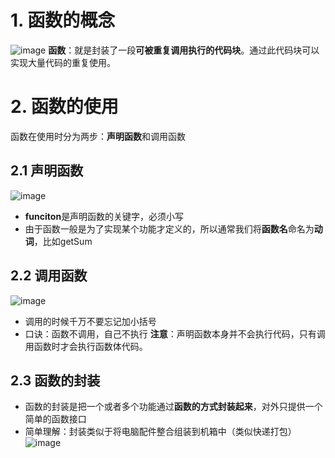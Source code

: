 # 1. 函数的概念
![image](https://github.com/Happy-jianghui/Frontend-Learning/assets/98568967/9d0047a7-d6e1-4e2c-ad7a-5645e1626cb8)
**函数**：就是封装了一段**可被重复调用执行的代码块**。通过此代码块可以实现大量代码的重复使用。  


# 2. 函数的使用
函数在使用时分为两步：**声明函数**和调用函数

## 2.1 声明函数
![image](https://github.com/Happy-jianghui/Frontend-Learning/assets/98568967/7e4067cb-8abc-493e-a091-c0a4c594ef75)
 - **funciton**是声明函数的关键字，必须小写
 - 由于函数一般是为了实现某个功能才定义的，所以通常我们将**函数名**命名为**动词**，比如getSum

## 2.2 调用函数
![image](https://github.com/Happy-jianghui/Frontend-Learning/assets/98568967/a50326ff-46a7-426e-af89-8376f49a5a8d)
 - 调用的时候千万不要忘记加小括号
 - 口诀：函数不调用，自己不执行
**注意**：声明函数本身并不会执行代码，只有调用函数时才会执行函数体代码。

## 2.3 函数的封装
 - 函数的封装是把一个或者多个功能通过**函数的方式封装起来**，对外只提供一个简单的函数接口
 - 简单理解：封装类似于将电脑配件整合组装到机箱中（类似快递打包）
![image](https://github.com/Happy-jianghui/Frontend-Learning/assets/98568967/87a6f7aa-efb5-42fd-be0b-bbc413f335e7)

























